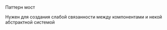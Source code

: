 ﻿Паттерн мост

Нужен для создания слабой связанности между компонентами и некой абстрактной системой